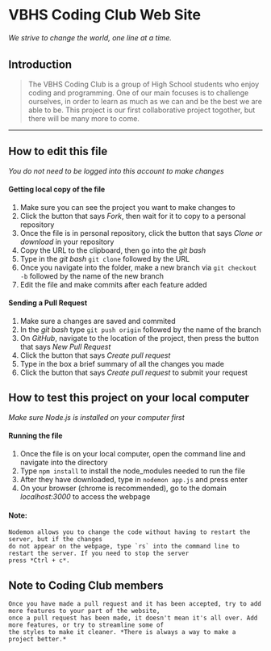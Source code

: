 # VBHS Coding Club Web Site

###### We strive to change the world, one line at a time.

## Introduction
> The VBHS Coding Club is a group of High School students who enjoy coding and programming. One of our main 
> focuses is to challenge ourselves, in order to learn as much as we can and be the best we are able to be.
> This project is our first collaborative project togother, but there will be many more to come.

---
## How to edit this file
  *You do not need to be logged into this account to make changes*
  #### Getting local copy of the file
  1. Make sure you can see the project you want to make changes to
  2. Click the button that says *Fork*, then wait for it to copy to a personal repository
  3. Once the file is in personal repository, click the button that says *Clone or download* in your repository
  4. Copy the URL to the clipboard, then go into the *git bash*
  5. Type in the *git bash* `git clone` followed by the URL
  6. Once you navigate into the folder, make a new branch via `git checkout -b` followed by the name of the new branch
  7. Edit the file and make commits after each feature added

  #### Sending a Pull Request
  1. Make sure a changes are saved and commited
  2. In the *git bash* type `git push origin` followed by the name of the branch
  3. On *GitHub*, navigate to the location of the project, then press the button that says *New Pull Request*
  4. Click the button that says *Create pull request*
  4. Type in the box a brief summary of all the changes you made
  6. Click the button that says *Create pull request* to submit your request

## How to test this project on your local computer
 *Make sure Node.js is installed on your computer first*
 #### Running the file
 1. Once the file is on your local computer, open the command line and navigate into the directory
 2. Type `npm install` to install the node_modules needed to run the file
 3. After they have downloaded, type in `nodemon app.js` and press enter
 4. On your browser (chrome is recommended), go to the domain *localhost:3000* to access the webpage
 
 #### Note: 
    Nodemon allows you to change the code without having to restart the server, but if the changes
    do not appear on the webpage, type `rs` into the command line to restart the server. If you need to stop the server
    press *Ctrl + c*.

## Note to Coding Club members
    Once you have made a pull request and it has been accepted, try to add more features to your part of the website,
    once a pull request has been made, it doesn't mean it's all over. Add more features, or try to streamline some of 
    the styles to make it cleaner. *There is always a way to make a project better.*
